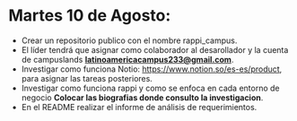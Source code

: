 # Martes 10 de Agosto:

-  Crear un repositorio publico con el nombre rappi_campus.
-  El líder tendrá que asignar como colaborador al desarollador y la cuenta de campuslands **latinoamericacampus233@gmail.com**.
-  Investigar como funciona Notio: https://www.notion.so/es-es/product, para asignar las tareas posteriores.
-  Investigar como funciona rappi y como se enfoca en cada entorno de negocio **Colocar las biografias donde consulto la investigacion**.
-  En el README realizar el informe de análisis de requerimientos.
